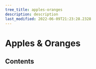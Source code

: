 ```yaml
---
tree_title: apples-oranges
description: description
last_modified: 2022-06-09T21:23:28.2328
---
```


# Apples & Oranges

## Contents
